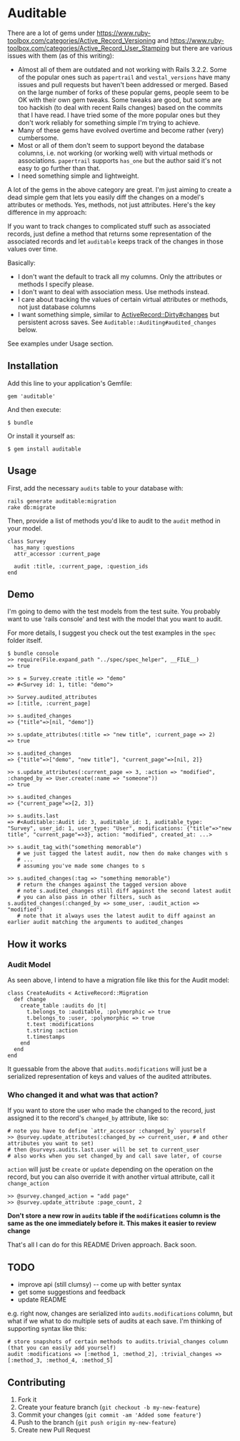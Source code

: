 # Auditable

There are a lot of gems under https://www.ruby-toolbox.com/categories/Active_Record_Versioning and https://www.ruby-toolbox.com/categories/Active_Record_User_Stamping but there are various issues with them (as of this writing):

* Almost all of them are outdated and not working with Rails 3.2.2. Some of the popular ones such as `papertrail` and `vestal_versions` have many issues and pull requests but haven't been addressed or merged. Based on the large number of forks of these popular gems, people seem to be OK with their own gem tweaks. Some tweaks are good, but some are too hackish (to deal with recent Rails changes) based on the commits that I have read. I have tried some of the more popular ones but they don't work reliably for something simple I'm trying to achieve.
* Many of these gems have evolved overtime and become rather (very) cumbersome.
* Most or all of them don't seem to support beyond the database columns, i.e. not working (or working well) with virtual methods or associations. `papertrail` supports `has_one` but the author said it's not easy to go further than that.
* I need something simple and lightweight.

A lot of the gems in the above category are great. I'm just aiming to create a dead simple gem that lets you easily diff the changes on a model's attributes or methods. Yes, methods, not just attributes. Here's the key difference in my approach:

If you want to track changes to complicated stuff such as associated records, just define a method that returns some representation of the associated records and let `auditable` keeps track of the changes in those values over time.

Basically:

* I don't want the default to track all my columns. Only the attributes or methods I specify please.
* I don't want to deal with association mess. Use methods instead.
* I care about tracking the values of certain virtual attributes or methods, not just database columns
* I want something simple, similar to [ActiveRecord::Dirty#changes](http://ar.rubyonrails.org/classes/ActiveRecord/Dirty.html#M000291) but persistent across saves. See `Auditable::Auditing#audited_changes` below.

See examples under Usage section.

## Installation

Add this line to your application's Gemfile:

    gem 'auditable'

And then execute:

    $ bundle

Or install it yourself as:

    $ gem install auditable

## Usage

First, add the necessary `audits` table to your database with:

    rails generate auditable:migration
    rake db:migrate

Then, provide a list of methods you'd like to audit to the `audit` method in your model.

    class Survey
      has_many :questions
      attr_accessor :current_page

      audit :title, :current_page, :question_ids
    end

## Demo

I'm going to demo with the test models from the test suite. You probably want to use 'rails console' and test with the model that you want to audit.

For more details, I suggest you check out the test examples in the `spec` folder itself.

    $ bundle console
    >> require(File.expand_path "../spec/spec_helper", __FILE__)
    => true

    >> s = Survey.create :title => "demo"
    => #<Survey id: 1, title: "demo">

    >> Survey.audited_attributes
    => [:title, :current_page]

    >> s.audited_changes
    => {"title"=>[nil, "demo"]}

    >> s.update_attributes(:title => "new title", :current_page => 2)
    => true

    >> s.audited_changes
    => {"title"=>["demo", "new title"], "current_page"=>[nil, 2]}

    >> s.update_attributes(:current_page => 3, :action => "modified", :changed_by => User.create(:name => "someone"))
    => true

    >> s.audited_changes
    => {"current_page"=>[2, 3]}

    >> s.audits.last
    => #<Auditable::Audit id: 3, auditable_id: 1, auditable_type: "Survey", user_id: 1, user_type: "User", modifications: {"title"=>"new title", "current_page"=>3}, action: "modified", created_at: ...>

    >> s.audit_tag_with("something memorable")
       # we just tagged the latest audit, now then do make changes with s
       # ...
       # assuming you've made some changes to s

    >> s.audited_changes(:tag => "something memorable")
       # return the changes against the tagged version above
       # note s.audited_changes still diff against the second latest audit
       # you can also pass in other filters, such as s.audited_changes(:changed_by => some_user, :audit_action => "modified")
       # note that it always uses the latest audit to diff against an earlier audit matching the arguments to audited_changes

## How it works
### Audit Model

As seen above, I intend to have a migration file like this for the Audit model:

    class CreateAudits < ActiveRecord::Migration
      def change
        create_table :audits do |t|
          t.belongs_to :auditable, :polymorphic => true
          t.belongs_to :user, :polymorphic => true
          t.text :modifications
          t.string :action
          t.timestamps
        end
      end
    end

It guessable from the above that `audits.modifications` will just be a serialized representation of keys and values of the audited attributes.

### Who changed it and what was that action?

If you want to store the user who made the changed to the record, just assigned it to the record's `changed_by` attribute, like so:

    # note you have to define `attr_accessor :changed_by` yourself
    >> @survey.update_attributes(:changed_by => current_user, # and other attributes you want to set)
    # then @surveys.audits.last.user will be set to current_user
    # also works when you set changed_by and call save later, of course

`action` will just be `create` or `update` depending on the operation on the record, but you can also override it with another virtual attribute, call it `change_action`

    >> @survey.changed_action = "add page"
    >> @survey.update_attribute :page_count, 2

**Don't store a new row in `audits` table if the `modifications` column is the same as the one immediately before it. This makes it easier to review change**

That's all I can do for this README Driven approach. Back soon.

## TODO

* improve api (still clumsy) -- come up with better syntax
* get some suggestions and feedback
* update README

e.g. right now, changes are serialized into `audits.modifications` column, but what if we what to do multiple sets of audits at each save. I'm thinking of supporting syntax like this:

    # store snapshots of certain methods to audits.trivial_changes column (that you can easily add yourself)
    audit :modifications => [:method_1, :method_2], :trivial_changes => [:method_3, :method_4, :method_5]

## Contributing

1. Fork it
2. Create your feature branch (`git checkout -b my-new-feature`)
3. Commit your changes (`git commit -am 'Added some feature'`)
4. Push to the branch (`git push origin my-new-feature`)
5. Create new Pull Request

